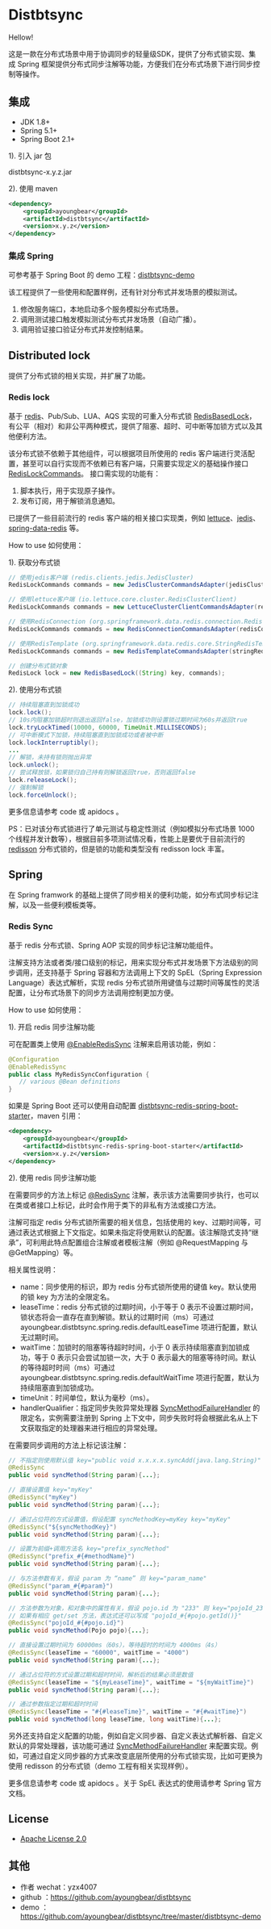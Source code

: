 # Distbtsync
Hellow! 

这是一款在分布式场景中用于协调同步的轻量级SDK，提供了分布式锁实现、集成 Spring 框架提供分布式同步注解等功能，方便我们在分布式场景下进行同步控制等操作。

## 集成
- JDK 1.8+
- Spring 5.1+
- Spring Boot 2.1+

1). 引入 jar 包

distbtsync-x.y.z.jar

2). 使用 maven
```xml
<dependency>
    <groupId>ayoungbear</groupId>
    <artifactId>distbtsync</artifactId>
    <version>x.y.z</version>
</dependency>
```
### 集成 Spring
可参考基于 Spring Boot 的 demo 工程：[distbtsync-demo](https://github.com/ayoungbear/distbtsync/tree/master/distbtsync-demo)

该工程提供了一些使用和配置样例，还有针对分布式并发场景的模拟测试。
1. 修改服务端口，本地启动多个服务模拟分布式场景。
2. 调用测试接口触发模拟测试分布式并发场景（自动广播）。
3. 调用验证接口验证分布式并发控制结果。

## Distributed lock
提供了分布式锁的相关实现，并扩展了功能。

### Redis lock
基于 [redis](https://github.com/redis/redis)、Pub/Sub、LUA、AQS 实现的可重入分布式锁 [RedisBasedLock](https://github.com/ayoungbear/distbtsync/blob/master/src/main/java/com/ayoungbear/distbtsync/redis/lock/RedisBasedLock.java)，有公平（相对）和非公平两种模式，提供了阻塞、超时、可中断等加锁方式以及其他便利方法。

该分布式锁不依赖于其他组件，可以根据项目所使用的 redis 客户端进行灵活配置，甚至可以自行实现而不依赖已有客户端，只需要实现定义的基础操作接口 [RedisLockCommands](https://github.com/ayoungbear/distbtsync/blob/master/src/main/java/com/ayoungbear/distbtsync/redis/lock/RedisLockCommands.java)。
接口需实现的功能有：
1. 脚本执行，用于实现原子操作。
2. 发布订阅，用于解锁消息通知。

已提供了一些目前流行的 redis 客户端的相关接口实现类，例如 [lettuce](https://github.com/lettuce-io/lettuce-core)、[jedis](https://github.com/redis/jedis)、[spring-data-redis](https://github.com/spring-projects/spring-data-redis) 等。

How to use 如何使用：

1). 获取分布式锁
```java
// 使用jedis客户端 (redis.clients.jedis.JedisCluster)
RedisLockCommands commands = new JedisClusterCommandsAdapter(jedisCluster); 

// 使用lettuce客户端 (io.lettuce.core.cluster.RedisClusterClient)
RedisLockCommands commands = new LettuceClusterClientCommandsAdapter(redisClusterClient); 

// 使用RedisConnection (org.springframework.data.redis.connection.RedisConnectionFactory)
RedisLockCommands commands = new RedisConnectionCommandsAdapter(redisConnectionFactory); 

// 使用RedisTemplate (org.springframework.data.redis.core.StringRedisTemplate)
RedisLockCommands commands = new RedisTemplateCommandsAdapter(stringRedisTemplate); 

// 创建分布式锁对象
RedisLock lock = new RedisBasedLock((String) key, commands); 
```
2). 使用分布式锁
```java
// 持续阻塞直到加锁成功
lock.lock(); 
// 10s内阻塞加锁超时则退出返回false，加锁成功则设置锁过期时间为60s并返回true
lock.tryLockTimed(10000, 60000, TimeUnit.MILLISECONDS); 
// 可中断模式下加锁，持续阻塞直到加锁成功或者被中断
lock.lockInterruptibly(); 
...
// 解锁，未持有锁则抛出异常
lock.unlock(); 
// 尝试释放锁，如果锁归自己持有则解锁返回true，否则返回false
lock.releaseLock(); 
// 强制解锁
lock.forceUnlock(); 
```
更多信息请参考 code 或 apidocs 。

PS：已对该分布式锁进行了单元测试与稳定性测试（例如模拟分布式场景 1000 个线程并发计数等），根据目前多项测试情况看，性能上是要优于目前流行的 [redisson](https://github.com/redisson/redisson) 分布式锁的，但是锁的功能和类型没有 redisson lock 丰富。

## Spring
在 Spring framwork 的基础上提供了同步相关的便利功能，如分布式同步标记注解，以及一些便利模板类等。

### Redis Sync

基于 redis 分布式锁、Spring AOP 实现的同步标记注解功能组件。

注解支持方法或者类/接口级别的标记，用来实现分布式并发场景下方法级别的同步调用，还支持基于 Spring 容器和方法调用上下文的 SpEL（Spring Expression Language）表达式解析，实现 redis 分布式锁所用键值与过期时间等属性的灵活配置，让分布式场景下的同步方法调用控制更加方便。

How to use 如何使用：

1). 开启 redis 同步注解功能

可在配置类上使用 [@EnableRedisSync](https://github.com/ayoungbear/distbtsync/blob/master/src/main/java/com/ayoungbear/distbtsync/spring/redis/EnableRedisSync.java) 注解来启用该功能，例如：
```java
@Configuration
@EnableRedisSync
public class MyRedisSyncConfiguration {
   // various @Bean definitions
}
```
如果是 Spring Boot 还可以使用自动配置 [distbtsync-redis-spring-boot-starter](https://github.com/ayoungbear/distbtsync/tree/master/distbtsync-redis-spring-boot-starter)，maven 引用：
```xml
<dependency>
    <groupId>ayoungbear</groupId>
    <artifactId>distbtsync-redis-spring-boot-starter</artifactId>
    <version>x.y.z</version>
</dependency>
```

2). 使用 redis 同步注解功能

在需要同步的方法上标记 [@RedisSync](https://github.com/ayoungbear/distbtsync/blob/master/src/main/java/com/ayoungbear/distbtsync/spring/redis/RedisSync.java) 注解，表示该方法需要同步执行，也可以在类或者接口上标记，此时会作用于类下的非私有方法或接口方法。

注解可指定 redis 分布式锁所需要的相关信息，包括使用的 key、过期时间等，可通过表达式根据上下文指定。如果未指定将使用默认的配置。该注解隐式支持“继承”，可利用此特点配置组合注解或者模板注解（例如 @RequestMapping 与 @GetMapping）等。

相关属性说明：
- name：同步使用的标识，即为 redis 分布式锁所使用的键值 key。默认使用的锁 key 为方法的全限定名。
- leaseTime：redis 分布式锁的过期时间，小于等于 0 表示不设置过期时间，锁状态将会一直存在直到解锁。默认的过期时间（ms）可通过 ayoungbear.distbtsync.spring.redis.defaultLeaseTime 项进行配置，默认无过期时间。
- waitTime：加锁时的阻塞等待超时时间，小于 0 表示持续阻塞直到加锁成功，等于 0 表示只会尝试加锁一次，大于 0 表示最大的阻塞等待时间。默认的等待超时时间（ms）可通过 ayoungbear.distbtsync.spring.redis.defaultWaitTime 项进行配置，默认为持续阻塞直到加锁成功。
- timeUnit：时间单位，默认为毫秒（ms）。
- handlerQualifier：指定同步失败异常处理器 [SyncMethodFailureHandler](https://github.com/ayoungbear/distbtsync/blob/master/src/main/java/com/ayoungbear/distbtsync/spring/SyncMethodFailureHandler.java)  的限定名，实例需要注册到 Spring 上下文中，同步失败时将会根据此名从上下文获取指定的处理器来进行相应的异常处理。

在需要同步调用的方法上标记该注解：
```java
// 不指定则使用默认值 key="public void x.x.x.x.syncAdd(java.lang.String)"
@RedisSync
public void syncMethod(String param){...};

// 直接设置值 key="myKey"
@RedisSync("myKey")
public void syncMethod(String param){...};

// 通过占位符的方式设置值，假设配置 syncMethodKey=myKey key="myKey"
@RedisSync("${syncMethodKey}")
public void syncMethod(String param){...};

// 设置为前缀+调用方法名 key="prefix_syncMethod"
@RedisSync("prefix_#{#methodName}")
public void syncMethod(String param){...};

// 与方法参数有关，假设 param 为 “name” 则 key="param_name"
@RedisSync("param_#{#param}")
public void syncMethod(String param){...};

// 方法参数为对象，和对象中的属性有关，假设 pojo.id 为 "233" 则 key="pojoId_233"
// 如果有相应 get/set 方法，表达式还可以写成 "pojoId_#{#pojo.getId()}"
@RedisSync("pojoId_#{#pojo.id}")
public void syncMethod(Pojo pojo){...};

// 直接设置过期时间为 60000ms（60s），等待超时的时间为 4000ms（4s）
@RedisSync(leaseTime = "60000", waitTime = "4000")
public void syncMethod(String param){...};

// 通过占位符的方式设置过期和超时时间，解析后的结果必须是数值
@RedisSync(leaseTime = "${myLeaseTime}", waitTime = "${myWaitTime}")
public void syncMethod(String param){...};

// 通过参数指定过期和超时时间
@RedisSync(leaseTime = "#{#leaseTime}", waitTime = "#{#waitTime}")
public void syncMethod(long leaseTime, long waitTime){...};
```
另外还支持自定义配置的功能，例如自定义同步器、自定义表达式解析器、自定义默认的异常处理器，该功能可通过 [SyncMethodFailureHandler](https://github.com/ayoungbear/distbtsync/blob/master/src/main/java/com/ayoungbear/distbtsync/spring/redis/RedisSyncConfigurer.java) 来配置实现。例如，可通过自定义同步器的方式来改变底层所使用的分布式锁实现，比如可更换为使用 redisson 的分布式锁（demo 工程有相关实现样例）。

更多信息请参考 code 或 apidocs 。关于 SpEL 表达式的使用请参考 Spring 官方文档。

## License

- [Apache License 2.0](https://www.apache.org/licenses/LICENSE-2.0)

## 其他

- 作者 wechat：yzx4007
- github ：https://github.com/ayoungbear/distbtsync
- demo ：https://github.com/ayoungbear/distbtsync/tree/master/distbtsync-demo



